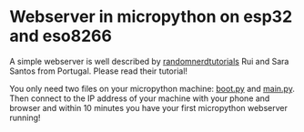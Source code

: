 # Webserver in micropython on esp32 and eso8266

A simple webserver is well described by [randomnerdtutorials](https://randomnerdtutorials.com/) Rui and Sara Santos from Portugal. Please read their tutorial!

You only need two files on your micropython machine: [boot.py](boot.py) and [main.py](main.py). Then connect to the IP address of your machine with your phone and browser and within 10 minutes you have your first micropython webserver running!

